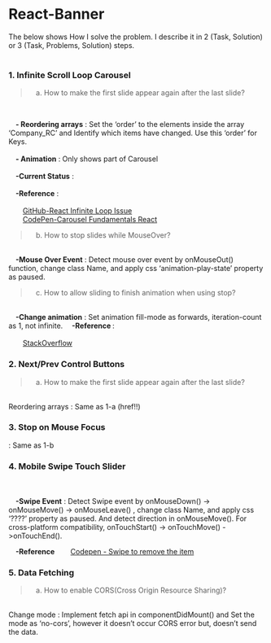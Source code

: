 # React-Banner
The below shows How I solve the problem. I describe it in 2 (Task, Solution) or 3 (Task, Problems, Solution) steps.</br></br>
<h3>1. Infinite Scroll Loop Carousel</h3>
<blockquote>&emsp;a. How to make the first slide appear again after the last slide?</blockquote></br>

&emsp;<strong>- Reordering arrays</strong> : Set the ‘order’ to the elements inside the array ‘Company_RC’ and Identify which items have changed. Use this ‘order’ for Keys.</br></br>
&emsp;<strong>- Animation</strong> : Only shows part of Carousel</br></br>
&emsp;<strong>-Current Status</strong>  : </br></br>
&emsp;<strong>-Reference</strong>  : </br></br>
&emsp;&emsp;<a target="_blank" href="https://github.com/express-labs/pure-react-carousel/issues/60">GitHub-React Infinite Loop Issue</a></br>
&emsp;&emsp;<a target="_blank" href="https://codepen.io/MattPeck/pen/pZbWjN?editors=0010">CodePen-Carousel Fundamentals React</a>

<blockquote>&emsp;b. How to stop slides while MouseOver?</blockquote></br>
&emsp;<strong>-Mouse Over Event</strong> : Detect mouse over event by onMouseOut() function, change class Name, and apply css ‘animation-play-state’ property as paused. </br>

<blockquote>&emsp;c. How to allow sliding to finish animation when using stop?</blockquote></br>
&emsp;<strong>-Change animation</strong> : Set animation fill-mode as forwards, iteration-count as 1, not infinite.
&emsp;<strong>-Reference </strong>  : </br></br>
&emsp;&emsp;<a target="_blank" href="https://stackoverflow.com/questions/25314215/how-to-allow-slidedown-and-slideup-to-finish-animation-when-using-stop">StackOverflow</a>

<h3>2. Next/Prev Control Buttons</h3>
<blockquote>&emsp;a. How to make the first slide appear again after the last slide?</blockquote></br>
Reordering arrays : Same as 1-a (href!!)

<h3>3. Stop on Mouse Focus</h3> : Same as 1-b	
<h3>4. Mobile Swipe Touch Slider</h3> <br/><br/>
&emsp;<strong>-Swipe Event</strong> : Detect Swipe event by onMouseDown() -> onMouseMove() -> onMouseLeave() , change class Name, and apply css ‘????’ property as paused. And detect direction in onMouseMove(). For cross-platform compatibility, onTouchStart() -> onTouchMove() ->onTouchEnd().

		
&emsp;<strong>-Reference </strong>
&emsp;&emsp;<a target="_blank" href="https://codepen.io/swingthing/pen/ZBGBJb/">Codepen - Swipe to remove the item</a>

<h3>5. Data Fetching</h3>
<blockquote>&emsp;a. How to enable CORS(Cross Origin Resource Sharing)?</blockquote></br>
Change mode : Implement fetch api in componentDidMount() and Set the mode as ‘no-cors’, however it doesn’t occur CORS error but, doesn’t send the data.


